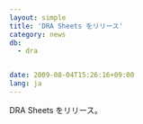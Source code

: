 ```yaml
---
layout: simple
title: 'DRA Sheets をリリース'
category: news
db:
  - dra


date: 2009-08-04T15:26:16+09:00
lang: ja
---
```


DRA Sheets をリリース。
